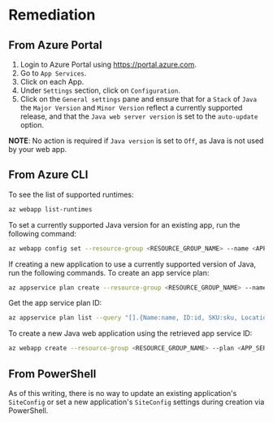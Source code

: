# Remediation

## From Azure Portal

1. Login to Azure Portal using <https://portal.azure.com>.
2. Go to `App Services`.
3. Click on each App.
4. Under `Settings` section, click on `Configuration`.
5. Click on the `General settings` pane and ensure that for a `Stack` of `Java` the `Major Version` and `Minor Version` reflect a currently supported release, and that the `Java web server version` is set to the `auto-update` option.

**NOTE**: No action is required if `Java version` is set to `Off`, as Java is not used by your web app.

## From Azure CLI

To see the list of supported runtimes:

```sh
az webapp list-runtimes
```

To set a currently supported Java version for an existing app, run the following command:

```sh
az webapp config set --resource-group <RESOURCE_GROUP_NAME> --name <APP_NAME> --java-version <JAVA_VERSION> --java-container <JAVA_CONTAINER> --java-container-version <JAVA_CONTAINER_VERSION> --windows-fx-version <JAVA_RUNTIME_VERSION> --linux-fx-version <JAVA_RUNTIME_VERSION>
```

If creating a new application to use a currently supported version of Java, run the following commands. To create an app service plan:

```sh
az appservice plan create --resource-group <RESOURCE_GROUP_NAME> --name <PLAN_NAME> --location <LOCATION> --is-linux --number-of-workers <INT> --sku <PRICING_TIER> --hyper-v --sku <PRICING_TIER>
```

Get the app service plan ID:

```sh
az appservice plan list --query "[].{Name:name, ID:id, SKU:sku, Location:location}"
```

To create a new Java web application using the retrieved app service ID:

```sh
az webapp create --resource-group <RESOURCE_GROUP_NAME> --plan <APP_SERVICE_PLAN_ID> --name <app name> --linux-fx-version <JAVA_RUNTIME_VERSION> --windows-fx-version <JAVA_RUNTIME_VERSION>
```

## From PowerShell

As of this writing, there is no way to update an existing application's `SiteConfig` or set a new application's `SiteConfig` settings during creation via PowerShell.

